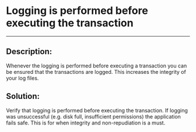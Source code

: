 # Logging is performed before executing the transaction
-------

## Description:

Whenever the logging is performed before executing a transaction you can be ensured that
the transactions are logged. This increases the integrity of your log files.


## Solution:

Verify that logging is performed before executing the transaction. If logging was
unsuccessful (e.g. disk full, insufficient permissions) the application fails safe.
This is for when integrity and non-repudiation is a must.

